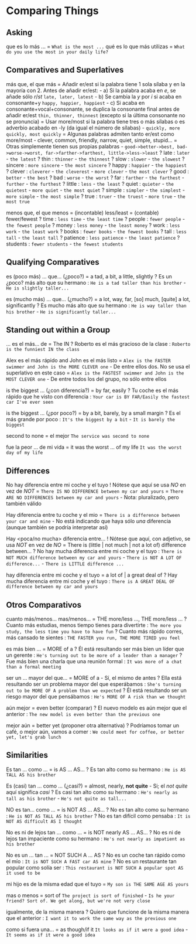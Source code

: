 # Comparing Things

## Asking

que es lo más ... = `What is the most ...`
qué es lo que más utilizas = `What do you use the most in your daily life?`

## Comparatives and Superlatives

más que, el que más
    = Añadir er/est si la palabra tiene 1 sola sílaba y en la mayoría con 2. Antes de añadir er/est:
        - a) Si la palabra acaba en _e_, se añade sólo _r_/_st_ `late, later, latest`
        - b) Se cambia la _y_ por _i_ si acaba en consonante+y `happy, happier, happiest`
        - c) Si acaba en consonante+vocal+consonante, se duplica la consonante final antes de añadir er/est `thin, thinner, thinnest` (excepto si la última consonante no se pronuncia)
    = Usar more/most si la palabra tiene tres o más sílabas o es adverbio acabado en -ly (da igual el número de sílabas)
        - `quickly, more quickly, most quickly`
    = Algunas palabras admiten tanto er/est como more/most
        - clever, common, friendly, narrow, quiet, simple, stupid...
    = Otras simplemente tienen sus propias palabras
        - `good->better->best, bad->worse->worst, far->farther->farthest, little->less->least`
    ? late : `later` - `the latest`
    ? thin : `thinner` - `the thinnest`
    ? slow : `slower` - `the slowest`
    ? sincere : `more sincere` - `the most sincere`
    ? happy : `happier` - `the happiest`
    ? clever : `cleverer` - `the cleverest` - `more clever` - `the most clever`
    ? good : `better` - `the best`
    ? bad : `worse` - `the worst`
    ? far : `farther` - `the farthest` - `further` - `the furthest`
    ? little : `less` - `the least`
    ? quiet : `quieter` - `the quietest` - `more quiet` - `the most quiet`
    ? simple : `simpler` - `the simplest` - `more simple` - `the most simple`
    ? true : `truer` - `the truest` - `more true` - `the most true`


menos que, el que menos
    = (incontable) less/least
    = (contable) fewer/fewest
    ? time : `less time` - `the least time`
    ? people : `fewer people` - `the fewest people`
    ? money : `less money` - `the least money`
    ? work : `less work` - `the least work`
    ? books : `fewer books` - `the fewest books`
    ? tall : `less tall` - `the least tall`
    ? patience : `less patience` - `the least patience`
    ? students : `fewer students` - `the fewest students`

## Qualifying Comparatives

es (poco más) ... que... (¿poco?)
	= a tad, a bit, a little, slightly
    ? Es un ¿poco? más alto que su hermano : `He is a tad taller than his brother` - `He is slightly taller...`

es (mucho más) ... que... (¿mucho?)
    = a lot, way, far, [so] much, [quite] a lot, significantly
    ? Es mucho más alto que su hermano : `He is way taller than his brother` - `He is significantly taller...`

## Standing out within a Group

... es el más... de <grupo>
    = The <superlative> IN <group>
    ? Roberto es el más gracioso de la clase : `Roberto is the funniest IN the class`

Alex es el más rápido and John es el más listo
    = `Alex is the FASTER swimmer and John is the MORE CLEVER one`
        - De entre ellos dos. No se usa el superlativo en este caso
    = `Alex is the FASTEST swimmer and John is the MOST CLEVER one`
        - De entre todos los del grupo, no sólo entre ellos

is the biggest ... (¿con diferencia?)
	= by far, easily
	? Tu coche es el más rápido que he visto con diferencia : `Your car is BY FAR/Easily the fastest car I've ever seen`

is the biggest ... (¿por poco?)
	= by a bit, barely, by a small margin
	? Es el más grande por poco : `It's the biggest by a bit` - `It is barely the biggest`

second to none = el mejor `The service was second to none`

fue la peor ... de mi vida
    = it was the worst ... of my life `It was the worst day of my life`

## Differences

No hay diferencia entre mi coche y el tuyo
    ! Nótese que aquí se usa _NO_ en vez de _NOT_
    = `There IS NO DIFFERENCE between my car and yours`
    = `There ARE NO DIFFERENCES between my car and yours`
        - Nota: pluralizado, pero también válido

Hay diferencia entre tu coche y el mio
    = `There is a difference between your car and mine`
        - No está indicando que haya sólo _una_ diferencia (aunque también se podría interpretar así)

Hay <poca/no mucha> diferencia entre...
    ! Nótese que aquí, con adjetivo, se usa _NOT_ en vez de _NO_
    = There is (little | not much | not a lot of) difference between...
    ? No hay mucha diferencia entre mi coche y el tuyo : `There is NOT MUCH difference between my car and yours` - `There is NOT A LOT OF difference...` - `There is LITTLE difference ...`

hay <mucha> diferencia entre mi coche y el tuyo
    = a lot of | a great deal of
    ? Hay mucha diferencia entre mi coche y el tuyo : `There is A GREAT DEAL OF difference between my car and yours`


## Otros Comparativos

cuanto más/menos... mas/menos...
    = THE more/less ..., THE more/less ...
    ? Cuanto más estudias, menos tiempo tienes para divertirte : `The more you study, the less time you have to have fun`
    ? Cuanto más rápido corres, más cansado te sientes : `THE FASTER you run, THE MORE TIRED you feel`

es más bien ...
    = MORE of a <noun>
    ? Él está resultando ser más bien un líder que un gerente : `He's turning out to be more of a leader than a manager`
    ? Fue más bien una charla que una reunión formal : `It was more of a chat than a formal meeting`

ser un ... mayor del que...
    = MORE of a <noun>
    - Sí, el mismo de antes
    ? Ella está resultando ser un problema mayor del que esperábamos : `She's turning out to be MORE OF A problem than we expected`
    ? Él está resultando ser un riesgo mayor del que pensábamos : `He's MORE OF A risk than we thought`

aún mejor
    = even better (comparar)
    ? El nuevo modelo es aún mejor que el anterior : `The new model is even better than the previous one`

mejor aún
    = better yet (proponer otra alternativa)
    ? Podríamos tomar un café, o mejor aún, vamos a comer : `We could meet for coffee, or better yet, let's grab lunch`

## Similarities

Es tan ... como ...
    = is AS ... AS...
    ? Es tan alto como su hermano : `He is AS TALL AS his brother`

Es (casi) tan ... como ... (¿casi?)
	= almost, nearly, **not quite**
        - Si; el _not quite_ aquí significa _casi_
    ? Es casi tan alto como su hermano : `He's nearly as tall as his brother` - `He's not quite as tall...`


NO es tan... como ...
    = is NOT AS ... AS...
    ? No es tan alto como su hermano : `He is NOT AS TALL AS his brother`
    ? No es tan difícil como pensaba : `It is NOT AS difficult AS I thought`

No es ni de lejos tan ... como ...
    = is NOT nearly AS ... AS...
    ? No es ni de lejos tan impaciente como su hermano : `He's not nearly as impatient as his brother`

No es un ... tan ...
    = NOT SUCH A ... AS
    ? No es un coche tan rápido como el mío : `It is NOT SUCH A FAST car AS mine`
    ? No es un restaurante tan popular como solía ser : `This restaurant is NOT SUCH A popular spot AS it used to be`

mi hijo es de la misma edad que el tuyo
    = `My son is THE SAME AGE AS yours`

mas o menos = sort of `The project is sort of finished` - `Is he your friend? Sort of. We get along, but we're not very close`

igualmente, de la misma manera
    ? Quiero que funcione de la misma manera que el anterior : `I want it to work the same way as the previous one`

como si fuera una...
    = as though/if it <were> `It looks as if it were a good idea` - `It seems as if it were a good idea`
